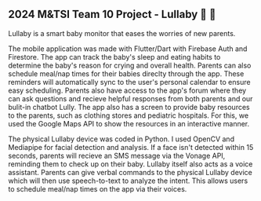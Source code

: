 ## 2024 M&TSI Team 10 Project - Lullaby 👶 🍼

Lullaby is a smart baby monitor that eases the worries of new parents. 

The mobile application was made with Flutter/Dart with Firebase Auth and Firestore. The app can track the baby's sleep and eating habits to determine the baby's reason for crying and overall health. Parents can also schedule meal/nap times for their babies direclty through the app. These reminders will automatically sync to the user's personal calendar to ensure easy scheduling. 
Parents also have access to the app's forum where they can ask questions and recieve helpful responses from both parents and our bulit-in chatbot Lully. 
The app also has a screen to provide baby resources to the parents, such as clothing stores and pediatric hospitals. For this, we used the Google Maps API to show the resources in an interactive manner. 

The physical Lullaby device was coded in Python. I used OpenCV and Mediapipe for facial detection and analysis. If a face isn't detected within 15 seconds, parents will recieve an SMS message via the Vonage API, reminding them to check up on their baby. 
Lullaby itself also acts as a voice assistant. Parents can give verbal commands to the physical Lullaby device which will then use speech-to-text to analyze the intent. This allows users to schedule meal/nap times on the app via their voices.

